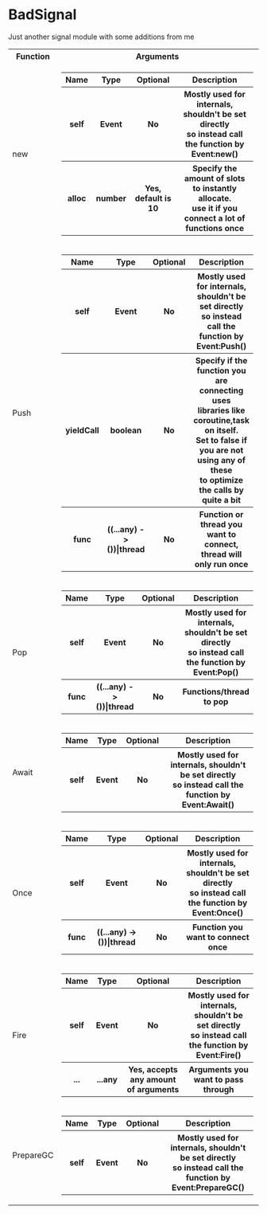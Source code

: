 # BadSignal
Just another signal module with some additions from me
<table>
  <tr>
    <th>Function</th>
    <th>Arguments</th>
    <th>Info</th>
  </tr>
  
  <tr>
    <td>new</td>
    <td>
      <table>
        <tr>
          <th>Name</th>
          <th>Type</th>
          <th>Optional</th>
          <th>Description</th>
        </tr>
        <tr>
          <th>self</th>
          <th>Event</th>
          <th>No</th>
          <th>
            Mostly used for internals, shouldn't be set directly<br>
            so instead call the function by Event:new()
          </th>
        </tr>
        <tr>
          <th>alloc</th>
          <th>number</th>
          <th>Yes, default is 10</th>
          <th>
            Specify the amount of slots to instantly allocate.<br>
            use it if you connect a lot of functions once
          </th>
        </tr>
      </table>
    </td>
    <td>Creates a new Event object</td>
  </tr>
  
  <tr>
    <td>Push</td>
    <td>
      <table>
        <tr>
          <th>Name</th>
          <th>Type</th>
          <th>Optional</th>
          <th>Description</th>
        </tr>
        <tr>
          <th>self</th>
          <th>Event</th>
          <th>No</th>
          <th>
            Mostly used for internals, shouldn't be set directly<br>
            so instead call the function by Event:Push()
          </th>
        </tr>
        <tr>
          <th>yieldCall</th>
          <th>boolean</th>
          <th>No</th>
          <th>
            Specify if the function you are connecting uses <br>
            libraries like coroutine,task on itself. <br>
            Set to false if you are not using any of these <br>
            to optimize the calls by quite a bit
          </th>
        </tr>
        <tr>
          <th>func</th>
          <th>((...any) -> ())|thread</th>
          <th>No</th>
          <th>
            Function or thread you want to connect, <br>thread will only run once
          </th>
        </tr>
      </table>
    </td>
    <td>Pushes the event onto the event stack</td>
    <tr>
    <td>Pop</td>
    <td>
      <table>
        <tr>
          <th>Name</th>
          <th>Type</th>
          <th>Optional</th>
          <th>Description</th>
        </tr>
        <tr>
          <th>self</th>
          <th>Event</th>
          <th>No</th>
          <th>
            Mostly used for internals, shouldn't be set directly<br>
            so instead call the function by Event:Pop()
          </th>
        </tr>
        <tr>
          <th>func</th>
          <th>((...any) -> ())|thread</th>
          <th>No</th>
          <th>
            Functions/thread to pop
          </th>
        </tr>
      </table>
    </td>
    <td>Pops the function/thread from the event stack</td>
  </tr>
    <tr>
    <td>Await</td>
    <td>
      <table>
        <tr>
          <th>Name</th>
          <th>Type</th>
          <th>Optional</th>
          <th>Description</th>
        </tr>
        <tr>
          <th>self</th>
          <th>Event</th>
          <th>No</th>
          <th>
            Mostly used for internals, shouldn't be set directly<br>
            so instead call the function by Event:Await()
          </th>
        </tr>
      </table>
    </td>
    <td>Yields and returns arguments passed by Event:Fire()</td>
  </tr>
  <tr>
    <td>Once</td>
    <td>
      <table>
        <tr>
          <th>Name</th>
          <th>Type</th>
          <th>Optional</th>
          <th>Description</th>
        </tr>
        <tr>
          <th>self</th>
          <th>Event</th>
          <th>No</th>
          <th>
            Mostly used for internals, shouldn't be set directly<br>
            so instead call the function by Event:Once()
          </th>
        </tr>
        <tr>
          <th>func</th>
          <th>((...any) -> ())|thread</th>
          <th>No</th>
          <th>
            Function you want to connect once
          </th>
        </tr>
      </table>
    </td>
    <td>Acts similarly to Event:Push() except only running the function once</td>
  </tr>
  <tr>
    <td>Fire</td>
    <td>
      <table>
        <tr>
          <th>Name</th>
          <th>Type</th>
          <th>Optional</th>
          <th>Description</th>
        </tr>
        <tr>
          <th>self</th>
          <th>Event</th>
          <th>No</th>
          <th>
            Mostly used for internals, shouldn't be set directly<br>
            so instead call the function by Event:Fire()
          </th>
        </tr>
        <tr>
          <th>...</th>
          <th>...any</th>
          <th>Yes, accepts any amount of arguments</th>
          <th>
            Arguments you want to pass through
          </th>
        </tr>
      </table>
    </td>
    <td>Fires all of the functions/threads connected and passes the arguments to them</td>
  </tr>
  <tr>
    <td>PrepareGC</td>
    <td>
      <table>
        <tr>
          <th>Name</th>
          <th>Type</th>
          <th>Optional</th>
          <th>Description</th>
        </tr>
        <tr>
          <th>self</th>
          <th>Event</th>
          <th>No</th>
          <th>
            Mostly used for internals, shouldn't be set directly<br>
            so instead call the function by Event:PrepareGC()
          </th>
        </tr>
      </table>
    </td>
    <td>Cleans all of connections by closing them and itself</td>
  </tr>
</table>
